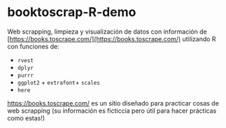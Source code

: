 # booktoscrap-R-demo

Web scrapping, limpieza y visualización de datos con información de [https://books.toscrape.com/](https://books.toscrape.com/) utilizando R con funciones de:

* `rvest`
* `dplyr` 
* `purrr`
* `ggplot2` + `extrafont`+ `scales` 
* `here`

https://books.toscrape.com/ es un sitio diseñado para practicar cosas de web scrapping (su información es ficticcia pero útil para hacer prácticas como estas!)



